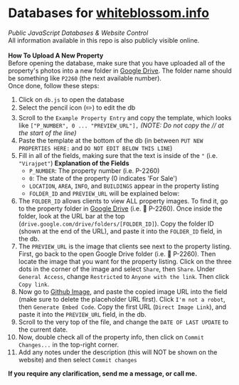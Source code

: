 # Databases for [whiteblossom.info](https://whiteblossom.info)
_Public JavaScript Databases & Website Control_
<br>
All information available in this repo is also publicly visible online.
<br><br>
**How To Upload A New Property**<br>
Before opening the database, make sure that you have uploaded all of the property's photos into a new folder in [Google Drive](drive.google.com). The folder name should be something like `P2260` (the next available number).<br>Once done, follow these steps:
1) Click on `db.js` to open the database
2) Select the pencil icon (✏️) to edit the db
3) Scroll to the `Example Property Entry` and copy the template, which looks like `["P_NUMBER", 0 ... "PREVIEW_URL"],`
_(NOTE: Do not copy the // at the start of the line)_
4) Paste the template at the bottom of the db (in between `PUT NEW PROPERTIES HERE:` and `DO NOT EDIT BELOW THIS LINE`)
5) Fill in all of the fields, making sure that the text is inside of the `"` (i.e. `"Virajpet"`)
   **Explanation of the Fields**
   * `P_NUMBER`: The property number (i.e. P-2260)
   * `0`: The state of the property (0 indicates 'For Sale')
   * `LOCATION`, `AREA`, `INFO`, and `BUILDINGS` appear in the property listing
   * `FOLDER_ID` and `PREVIEW_URL` will be explained below:
6) The `FOLDER_ID` allows clients to view ALL property images. To find it, go to the property folder in [Google Drive](drive.google.com) (i.e. 📁 P-2260). Once inside the folder, look at the URL bar at the top (`drive.google.com/drive/folders/[FOLDER_ID]`). Copy the folder ID (shown at the end of the URL), and paste it into the `FOLDER_ID` field, in the db.
7) The `PREVIEW_URL` is the image that clients see next to the property listing. First, go back to the open Google Drive folder (i.e. 📁 P-2260). Then locate the image that you want for the property listing. Click on the three dots in the corner of the image and select `Share`, then `Share`. Under `General Access`, change `Restricted` to `Anyone with the link`. Then click `Copy link`.
8) Now go to [Github Image](labnol.org/embed/google/drive), and paste the copied image URL into the field (make sure to delete the placeholder URL first). Click `I'm not a robot`, then `Generate Embed Code`. Copy the first URL (`Direct Image Link`), and paste it into the `PREVIEW_URL` field, in the db.
9) Scroll to the very top of the file, and change the `DATE OF LAST UPDATE` to the current date.
10) Now, double check all of the property info, then click on `Commit Changes...` in the top-right corner.
11) Add any notes under the description (this will NOT be shown on the website) and then select `Commit changes`

**If you require any clarification, send me a message, or call me.**
